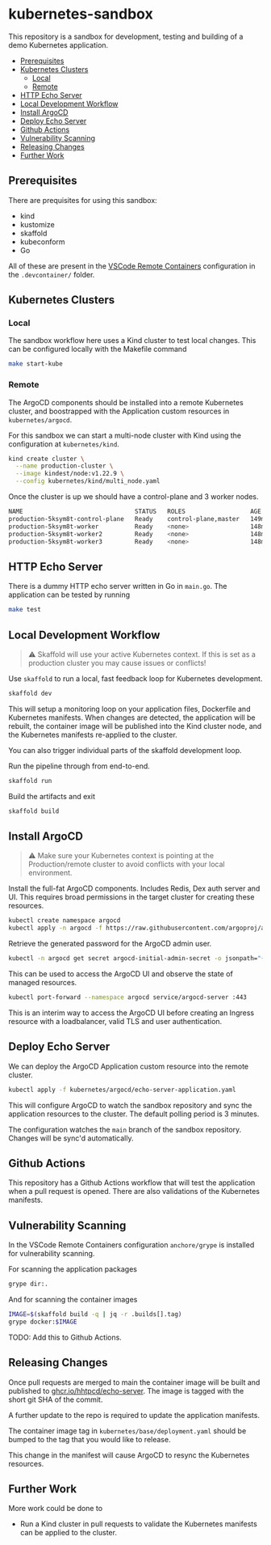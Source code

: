 # kubernetes-sandbox

This repository is a sandbox for development, testing and building of a demo
Kubernetes application.

- [Prerequisites](#prerequisites)
- [Kubernetes Clusters](#kubernetes-clusters)
  - [Local](#local)
  - [Remote](#remote)
- [HTTP Echo Server](#http-echo-server)
- [Local Development Workflow](#local-development-workflow)
- [Install ArgoCD](#install-argocd)
- [Deploy Echo Server](#deploy-echo-server)
- [Github Actions](#github-actions)
- [Vulnerability Scanning](#vulnerability-scanning)
- [Releasing Changes](#releasing-changes)
- [Further Work](#further-work)

## Prerequisites

There are prequisites for using this sandbox:
- kind
- kustomize
- skaffold
- kubeconform
- Go

All of these are present in the [VSCode Remote Containers][remote-containers]
configuration in the `.devcontainer/` folder.

## Kubernetes Clusters

### Local

The sandbox workflow here uses a Kind cluster to test local changes. This can
be configured locally with the Makefile command

```sh
make start-kube
```

### Remote

The ArgoCD components should be installed into a remote Kubernetes cluster, and
boostrapped with the Application custom resources in `kubernetes/argocd`.

For this sandbox we can start a multi-node cluster with Kind using the
configuration at `kubernetes/kind`.

```sh
kind create cluster \
  --name production-cluster \
  --image kindest/node:v1.22.9 \
  --config kubernetes/kind/multi_node.yaml
```

Once the cluster is up we should have a control-plane and 3 worker nodes.

```sh
NAME                               STATUS   ROLES                  AGE    VERSION
production-5ksym8t-control-plane   Ready    control-plane,master   149m   v1.22.9
production-5ksym8t-worker          Ready    <none>                 148m   v1.22.9
production-5ksym8t-worker2         Ready    <none>                 148m   v1.22.9
production-5ksym8t-worker3         Ready    <none>                 148m   v1.22.9
```

## HTTP Echo Server

There is a dummy HTTP echo server written in Go in `main.go`. The application
can be tested by running

```sh
make test
```

## Local Development Workflow

> ⚠️ Skaffold will use your active Kubernetes context. If this is set as a
> production cluster you may cause issues or conflicts!

Use `skaffold` to run a local, fast feedback loop for Kubernetes development.

```sh
skaffold dev
```

This will setup a monitoring loop on your application files, Dockerfile and
Kubernetes manifests. When changes are detected, the application will be
rebuilt, the container image will be published into the Kind cluster node, and
the Kubernetes manifests re-applied to the cluster.

You can also trigger individual parts of the skaffold development loop.

Run the pipeline through from end-to-end.

```sh
skaffold run
```

Build the artifacts and exit

```sh
skaffold build
```

## Install ArgoCD

> ⚠️ Make sure your Kubernetes context is pointing at the Production/remote
> cluster to avoid conflicts with your local environment.

Install the full-fat ArgoCD components. Includes Redis, Dex auth server and UI.
This requires broad permissions in the target cluster for creating these
resources.

```sh
kubectl create namespace argocd
kubectl apply -n argocd -f https://raw.githubusercontent.com/argoproj/argo-cd/stable/manifests/install.yaml
```

Retrieve the generated password for the ArgoCD admin user.

```sh
kubectl -n argocd get secret argocd-initial-admin-secret -o jsonpath="{.data.password}" | base64 -d; echo
```

This can be used to access the ArgoCD UI and observe the state of managed
resources.

```sh
kubectl port-forward --namespace argocd service/argocd-server :443
```

This is an interim way to access the ArgoCD UI before creating an Ingress
resource with a loadbalancer, valid TLS and user authentication.

## Deploy Echo Server

We can deploy the ArgoCD Application custom resource into the remote cluster.

```sh
kubectl apply -f kubernetes/argocd/echo-server-application.yaml
```

This will configure ArgoCD to watch the sandbox repository and sync the
application resources to the cluster. The default polling period is 3 minutes.

The configuration watches the `main` branch of the sandbox repository. Changes
will be sync'd automatically.

## Github Actions

This repository has a Github Actions workflow that will test the application
when a pull request is opened. There are also validations of the Kubernetes
manifests.

## Vulnerability Scanning

In the VSCode Remote Containers configuration `anchore/grype` is installed
for vulnerability scanning.

For scanning the application packages

```sh
grype dir:.
```

And for scanning the container images

```sh
IMAGE=$(skaffold build -q | jq -r .builds[].tag)
grype docker:$IMAGE
```

TODO: Add this to Github Actions.

## Releasing Changes

Once pull requests are merged to main the container image will be built and
published to [ghcr.io/hhtpcd/echo-server][ghcr]. The image is tagged with the 
short git SHA of the commit.

A further update to the repo is required to update the application manifests.

The container image tag in `kubernetes/base/deployment.yaml` should be bumped to
the tag that you would like to release.

This change in the manifest will cause ArgoCD to resync the Kubernetes
resources.

## Further Work

More work could be done to

- Run a Kind cluster in pull requests to validate the Kubernetes manifests can
  be applied to the cluster.

[remote-containers]: https://code.visualstudio.com/docs/remote/containers
[ghcr]: https://ghcr.io/hhtpcd/echo-server
